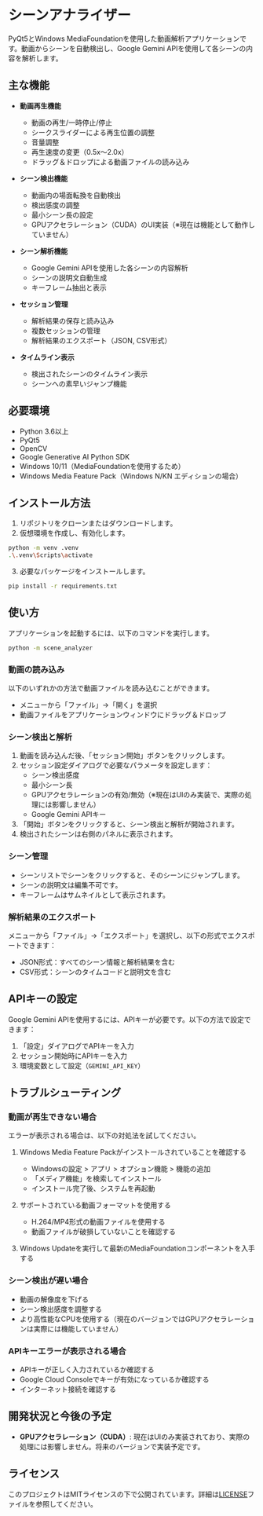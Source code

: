 # シーンアナライザー

PyQt5とWindows MediaFoundationを使用した動画解析アプリケーションです。動画からシーンを自動検出し、Google Gemini APIを使用して各シーンの内容を解析します。

## 主な機能

- **動画再生機能**
  - 動画の再生/一時停止/停止
  - シークスライダーによる再生位置の調整
  - 音量調整
  - 再生速度の変更（0.5x〜2.0x）
  - ドラッグ＆ドロップによる動画ファイルの読み込み

- **シーン検出機能**
  - 動画内の場面転換を自動検出
  - 検出感度の調整
  - 最小シーン長の設定
  - GPUアクセラレーション（CUDA）のUI実装（※現在は機能として動作していません）

- **シーン解析機能**
  - Google Gemini APIを使用した各シーンの内容解析
  - シーンの説明文自動生成
  - キーフレーム抽出と表示

- **セッション管理**
  - 解析結果の保存と読み込み
  - 複数セッションの管理
  - 解析結果のエクスポート（JSON, CSV形式）

- **タイムライン表示**
  - 検出されたシーンのタイムライン表示
  - シーンへの素早いジャンプ機能

## 必要環境

- Python 3.6以上
- PyQt5
- OpenCV
- Google Generative AI Python SDK
- Windows 10/11（MediaFoundationを使用するため）
- Windows Media Feature Pack（Windows N/KN エディションの場合）

## インストール方法

1. リポジトリをクローンまたはダウンロードします。
2. 仮想環境を作成し、有効化します。

```bash
python -m venv .venv
.\.venv\Scripts\activate
```

3. 必要なパッケージをインストールします。

```bash
pip install -r requirements.txt
```

## 使い方

アプリケーションを起動するには、以下のコマンドを実行します。

```bash
python -m scene_analyzer
```

### 動画の読み込み

以下のいずれかの方法で動画ファイルを読み込むことができます。

- メニューから「ファイル」→「開く」を選択
- 動画ファイルをアプリケーションウィンドウにドラッグ＆ドロップ

### シーン検出と解析

1. 動画を読み込んだ後、「セッション開始」ボタンをクリックします。
2. セッション設定ダイアログで必要なパラメータを設定します：
   - シーン検出感度
   - 最小シーン長
   - GPUアクセラレーションの有効/無効（※現在はUIのみ実装で、実際の処理には影響しません）
   - Google Gemini APIキー
3. 「開始」ボタンをクリックすると、シーン検出と解析が開始されます。
4. 検出されたシーンは右側のパネルに表示されます。

### シーン管理

- シーンリストでシーンをクリックすると、そのシーンにジャンプします。
- シーンの説明文は編集不可です。
- キーフレームはサムネイルとして表示されます。

### 解析結果のエクスポート

メニューから「ファイル」→「エクスポート」を選択し、以下の形式でエクスポートできます：

- JSON形式：すべてのシーン情報と解析結果を含む
- CSV形式：シーンのタイムコードと説明文を含む

## APIキーの設定

Google Gemini APIを使用するには、APIキーが必要です。以下の方法で設定できます：

1. 「設定」ダイアログでAPIキーを入力
2. セッション開始時にAPIキーを入力
3. 環境変数として設定（`GEMINI_API_KEY`）

## トラブルシューティング

### 動画が再生できない場合

エラーが表示される場合は、以下の対処法を試してください。

1. Windows Media Feature Packがインストールされていることを確認する
   - Windowsの設定 > アプリ > オプション機能 > 機能の追加
   - 「メディア機能」を検索してインストール
   - インストール完了後、システムを再起動

2. サポートされている動画フォーマットを使用する
   - H.264/MP4形式の動画ファイルを使用する
   - 動画ファイルが破損していないことを確認する

3. Windows Updateを実行して最新のMediaFoundationコンポーネントを入手する

### シーン検出が遅い場合

- 動画の解像度を下げる
- シーン検出感度を調整する
- より高性能なCPUを使用する（現在のバージョンではGPUアクセラレーションは実際には機能していません）

### APIキーエラーが表示される場合

- APIキーが正しく入力されているか確認する
- Google Cloud Consoleでキーが有効になっているか確認する
- インターネット接続を確認する

## 開発状況と今後の予定

- **GPUアクセラレーション（CUDA）**: 現在はUIのみ実装されており、実際の処理には影響しません。将来のバージョンで実装予定です。

## ライセンス

このプロジェクトはMITライセンスの下で公開されています。詳細は[LICENSE](LICENSE)ファイルを参照してください。 